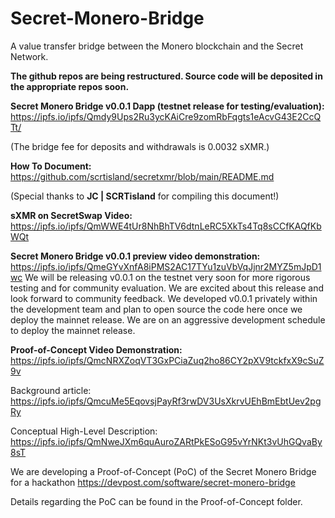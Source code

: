 # Secret-Monero-Bridge
A value transfer bridge between the Monero blockchain and the Secret Network.

**The github repos are being restructured. Source code will be deposited in the appropriate repos soon.**

**Secret Monero Bridge v0.0.1 Dapp (testnet release for testing/evaluation):** https://ipfs.io/ipfs/Qmdy9Ups2Ru3ycKAiCre9zomRbFqgts1eAcvG43E2CcQTt/

(The bridge fee for deposits and withdrawals is 0.0032 sXMR.)

**How To Document:** https://github.com/scrtisland/secretxmr/blob/main/README.md

(Special thanks to **JC | SCRTisland** for compiling this document!)

**sXMR on SecretSwap Video:** https://ipfs.io/ipfs/QmWWE4tUr8NhBhTV6dtnLeRC5XkTs4Tq8sCCfKAQfKbWQt

**Secret Monero Bridge v0.0.1 preview video demonstration:** https://ipfs.io/ipfs/QmeGYvXnfA8iPMS2AC17TYu1zuVbVqJjnr2MYZ5mJpD1wc
We will be releasing v0.0.1 on the testnet very soon for more rigorous testing and for community evaluation.
We are excited about this release and look forward to community feedback.
We developed v0.0.1 privately within the development team and plan to open source the code here once we deploy the mainnet release.
We are on an aggressive development schedule to deploy the mainnet release.

**Proof-of-Concept Video Demonstration:** https://ipfs.io/ipfs/QmcNRXZoqVT3GxPCiaZuq2ho86CY2pXV9tckfxX9cSuZ9v

Background article: https://ipfs.io/ipfs/QmcuMe5EqovsjPayRf3rwDV3UsXkrvUEhBmEbtUev2pgRy

Conceptual High-Level Description: https://ipfs.io/ipfs/QmNweJXm6quAuroZARtPkESoG95vYrNKt3vUhGQvaBy8sT

We are developing a Proof-of-Concept (PoC) of the Secret Monero Bridge for a hackathon https://devpost.com/software/secret-monero-bridge

Details regarding the PoC can be found in the Proof-of-Concept folder.
